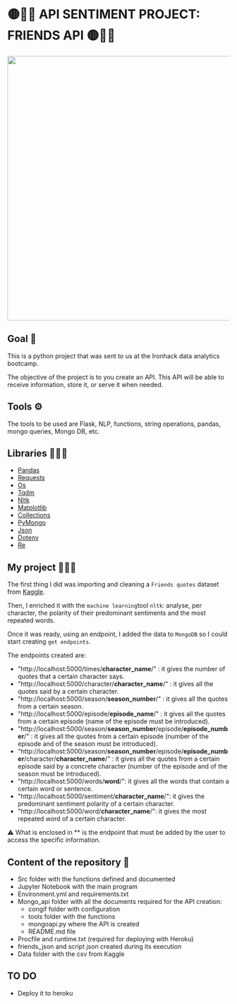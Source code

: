 # 🟡🔴🔵 API SENTIMENT PROJECT: FRIENDS API 🟡🔴🔵

<img width=600 src="http://cdn3.upsocl.com/wp-content/uploads/2016/09/Noticia-111249-friends-serie-20_anos-20_datos-1.gif">

## Goal 🏁
This is a python project that was sent to us at the Ironhack data analytics bootcamp. 

The objective of the project is to you create an API. This API will be able to receive information, store it, or serve it when needed. 

## Tools ⚙️
The tools to be used are Flask, NLP, functions, string operations, pandas, mongo queries, Mongo DB,  etc. 

## Libraries 👩🏼‍🏫
- [Pandas](https://pandas.pydata.org/docs/)
- [Requests](https://docs.python-requests.org/en/master/)
- [Os](https://docs.python.org/3/library/os.html)
- [Tqdm](https://tqdm.github.io/)
- [Nltk](https://www.nltk.org/)
- [Matplotlib](https://matplotlib.org/)
- [Collections](https://docs.python.org/3/library/collections.html)
- [PyMongo](https://pymongo.readthedocs.io/en/stable/)
- [Json](https://docs.python.org/3/library/json.html)
- [Dotenv](https://pypi.org/project/python-dotenv/)
- [Re](https://docs.python.org/3/library/re.html)


## My project 👩🏼‍💻
The first thing I did was importing and cleaning a `Friends quotes` dataset from [Kaggle](https://www.kaggle.com/ryanstonebraker/friends-transcript). 

Then, I enriched it with the `machine learning`tool `nltk`: analyse, per character, the polarity of their predominant sentiments and the most repeated words.

Once it was ready, using an endpoint, I added the data to `MongoDB` so I could start creating `get endpoints`. 

The endpoints created are: 
* "http://localhost:5000/times/**character_name**/" : it gives the number of quotes that a certain character says.
* "http://localhost:5000/character/**character_name**/" : it gives all the quotes said by a certain character.
* "http://localhost:5000/season/**season_number**/" : it gives all the quotes from a certain season.
* "http://localhost:5000/episode/**episode_name**/" : it gives all the quotes from a certain episode (name of the episode must be introduced).
* "http://localhost:5000/season/**season_number**/episode/**episode_number**/" : it gives all the quotes from a certain episode (number of the episode and of the season must be introduced).
* "http://localhost:5000/season/**season_number**/episode/**episode_number**/character/**character_name**/" : it gives all the quotes from a certain episode said by a concrete character (number of the episode and of the season must be introduced).
* "http://localhost:5000/words/**word**/": it gives all the words that contain a certain word or sentence. 
* "http://localhost:5000/sentiment/**character_name**/": it gives the predominant sentiment polarity of a certain character.
* "http://localhost:5000/word/**character_name**/": it gives the most repeated word of a certain character.

⚠ What is enclosed in ** is the endpoint that must be added by the user to access the specific information. 

## Content of the repository 👀

- Src folder with the functions defined and documented
- Jupyter Notebook with the main program
- Environment.yml and requirements.txt
- Mongo_api folder with all the documents required for the API creation:
    * congif folder with configuration
    * tools folder with the functions 
    * mongoapi.py where the API is created 
    * README.md file
- Procfile and runtime.txt (required for deploying with Heroku)
- friends_json and script json created during its execution
- Data folder with the csv from Kaggle

## TO DO
- Deploy it to heroku 